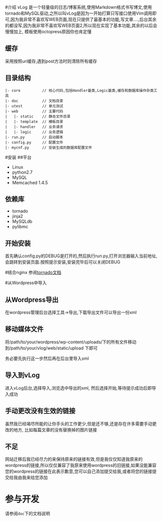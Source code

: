 #介绍
vLog 是一个轻量级的日志/博客系统,使用Markdown格式书写博文,使用tornado和MySQL驱动,之所以叫vLog是因为一开始打算只写接口使用Vim调用即可,因为我非常不喜欢写WEB页面,现在只提供了最基本的功能,写文章....,后台其余的都没写,因为我非常不喜欢写WEB页面2,所以现在实现了基本功能,其余的以后会慢慢加上, 模板使用octopress原因你也肯定懂

## 缓存
采用按照uri缓存,遇到post方法时则清除所有缓存

## 目录结构
```
|- core          // 核心代码,包括Handler基类,Logic基类,缓存和数据库操作杂类工具
|- doc           // 文档目录
|- utest         // 单元测试
|- web           // 主要代码
|   |- static    // 静态文件目录
|   |- template  // 模板目录
|   |- handler   // 业务请求
|   |- logic     // 业务逻辑
|- run.py        // 启动脚本
|- config.py     // 配置文件
|- mycnf.py      // 安装生成的数据库配置文件

```

#安装
##平台
* Linux
* python2.7
* MySQL
* Memcached 1.4.5


## 依赖库
* tornado
* jinja2
* MySQLdb
* pylibmc

## 开始安装
首先确认config.py的DEBUG是打开的,然后执行run.py,打开浏览器输入当前地址,会跳转到安装页面.按照提示安装,安装完毕后可以关闭DEBUG

#结合nginx
参阅[tornado文档](http://www.tornadoweb.cn/documentation#_14)


#从Wordpress中导入
## 从Wordpress导出
在wordpress管理后台选择工具->导出,下载导出文件可以导出一份xml

## 移动媒体文件
将/path/to/your/wordpress/wp-content/uploads/下的所有文件移动到/path/to/your/vlog/web/static/upload 下即可

务必要先执行这一步然后再在后台里导入xml

## 导入到vLog
进入vLog后台,选择导入,浏览选中导出的xml, 然后选择开始,等待提示成功后即导入成功

## 手动更改没有生效的链接
虽然我已经竭尽所能的让你手头的工作更少,但是还不够,还是存在许多需要手动更改的地方,
比如每篇文章的没有替换掉的图片链接

## 不足
网站迁移后我已经尽力的来保持原来的链接有效,但是我仅仅知道我原来的wordpress的链接,所以仅仅兼容了我原来使用wordpress的旧链接,如果没能兼容您的wordpress的链接在此表示歉意,您可以自己添加提交给我,或者将您的链接提交给我由我来给您添加

# 参与开发
请参阅`doc`下的文档说明
